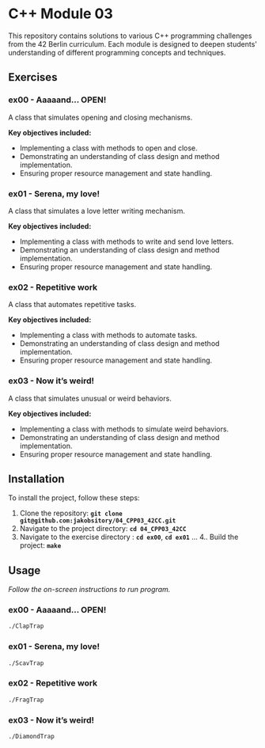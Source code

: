 # **C++ Module 03**

This repository contains solutions to various C++ programming challenges from the 42 Berlin curriculum. Each module is designed to deepen students' understanding of different programming concepts and techniques.

## **Exercises**

### **ex00 - Aaaaand... OPEN!**
A class that simulates opening and closing mechanisms.

**Key objectives included:**

- Implementing a class with methods to open and close.
- Demonstrating an understanding of class design and method implementation.
- Ensuring proper resource management and state handling.

### **ex01 - Serena, my love!**
A class that simulates a love letter writing mechanism.

**Key objectives included:**

- Implementing a class with methods to write and send love letters.
- Demonstrating an understanding of class design and method implementation.
- Ensuring proper resource management and state handling.

### **ex02 - Repetitive work**
A class that automates repetitive tasks.

**Key objectives included:**

- Implementing a class with methods to automate tasks.
- Demonstrating an understanding of class design and method implementation.
- Ensuring proper resource management and state handling.

### **ex03 - Now it’s weird!**
A class that simulates unusual or weird behaviors.

**Key objectives included:**

- Implementing a class with methods to simulate weird behaviors.
- Demonstrating an understanding of class design and method implementation.
- Ensuring proper resource management and state handling.

## **Installation**

To install the project, follow these steps:

1. Clone the repository: **`git clone git@github.com:jakobsitory/04_CPP03_42CC.git`**
2. Navigate to the project directory: **`cd 04_CPP03_42CC`**
3. Navigate to the exercise directory : **`cd ex00`**,  **`cd ex01`** ...
4.. Build the project: **`make`**

## **Usage**
_Follow the on-screen instructions to run program._

### **ex00 - Aaaaand... OPEN!**
```bash
./ClapTrap
```
### **ex01 - Serena, my love!**
```bash
./ScavTrap
```
### **ex02 - Repetitive work**
```bash
./FragTrap
```
### **ex03 - Now it’s weird!**
```bash
./DiamondTrap
```
